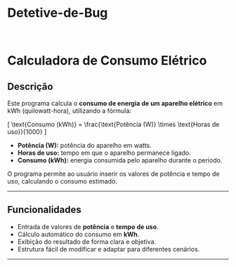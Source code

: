 # Detetive-de-Bug
​
# Calculadora de Consumo Elétrico

## Descrição
Este programa calcula o **consumo de energia de um aparelho elétrico** em kWh (quilowatt-hora), utilizando a fórmula:

\[
\text{Consumo (kWh)} = \frac{\text{Potência (W)} \times \text{Horas de uso}}{1000}
\]

- **Potência (W):** potência do aparelho em watts.
- **Horas de uso:** tempo em que o aparelho permanece ligado.
- **Consumo (kWh):** energia consumida pelo aparelho durante o período.

O programa permite ao usuário inserir os valores de potência e tempo de uso, calculando o consumo estimado.

---

## Funcionalidades
- Entrada de valores de **potência** e **tempo de uso**.
- Cálculo automático do consumo em **kWh**.
- Exibição do resultado de forma clara e objetiva.
- Estrutura fácil de modificar e adaptar para diferentes cenários.

---
